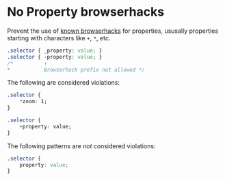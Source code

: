 # No Property browserhacks

Prevent the use of [known browserhacks](http://browserhacks.com/) for properties, ususally properties starting with characters like `+`, `*`, etc.

<!-- prettier-ignore -->
```css
.selector { _property: value; }
.selector { -property: value; }
/*          ↑
*           Browserhack prefix not allowed */
```

The following are considered violations:

<!-- prettier-ignore -->
```css
.selector {
	*zoom: 1;
}
```

<!-- prettier-ignore -->
```css
.selector {
	+property: value;
}
```

The following patterns are _not_ considered violations:

<!-- prettier-ignore -->
```css
.selector {
	property: value;
}
```
